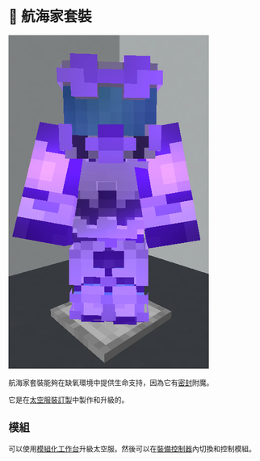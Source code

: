 # 👘 航海家套裝

![](<../.gitbook/assets/image (224).png>)

航海家套裝能夠在缺氧環境中提供生命支持，因為它有[密封](../te-shu-fu-mo/airtight.md)附魔。

它是在[太空服裝訂製](suit-fabricator.md)中製作和升級的。

## 模組

可以使用[模組化工作台](Modular-Workbench.md)升級太空服。然後可以在[裝備控制器](Modular-Controller.md)內切換和控制模組。
